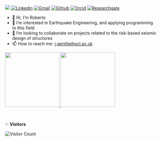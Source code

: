 <!-- Your badges -->

![](https://komarev.com/ghpvc/?username=robgen&style=flat)
[![Linkedin](https://img.shields.io/badge/-Rob-blue?style=flat&logo=Linkedin&logoColor=white)](https://www.linkedin.com/in/roberto-gentile/)
[![Gmail](https://img.shields.io/badge/-Rob-c14438?style=flat&logo=Gmail&logoColor=white)](mailto:r.gentile@ucl.ac.uk)
[![Github](https://img.shields.io/badge/-Rob-black?style=flat&labelColor=black&logo=github&logoColor=white)](https://gitstats.me/robgen)
[![Orcid](https://img.shields.io/badge/-Rob-white?style=flat&labelColor=white&logo=orcid&logoColor=green)](https://orcid.org/0000-0002-7682-4490)
[![Researchgate](https://img.shields.io/badge/-Rob-green?style=flat&labelColor=green&logo=researchgate&logoColor=white)](https://www.researchgate.net/profile/Roberto-Gentile)

<!-- Profile View Count and GitStats -->


- 👋 Hi, I’m Roberto
- 👀 I’m interested in Earthquake Engineering, and applying programming to this field
- 💞️ I’m looking to collaborate on projects related to the risk-based seismic design of structures
- 📫 How to reach me: r.gentile@ucl.ac.uk

<p>
<a href="https://github.com/robgen">
  <img height="180em" src = "https://github-readme-stats.vercel.app/api/top-langs/?username=robgen&theme=buefy&layout=compact&title_color=ffffff&bg_color=151515&text_color=FFFEFE">
 <img height="180em" src="https://github-readme-stats.vercel.app/api?username=robgen&&show_icons=true&title_color=ffffff&icon_color=ffdc40&text_color=ffffff&bg_color=151515">
</a>
</p>

<br>

<!---
robgen/robgen is a ✨ special ✨ repository because its `README.md` (this file) appears on your GitHub profile.
You can click the Preview link to take a look at your changes.
--->

✨ **Visitors**

![Visitor Count](https://profile-counter.glitch.me/robgen/count.svg)
